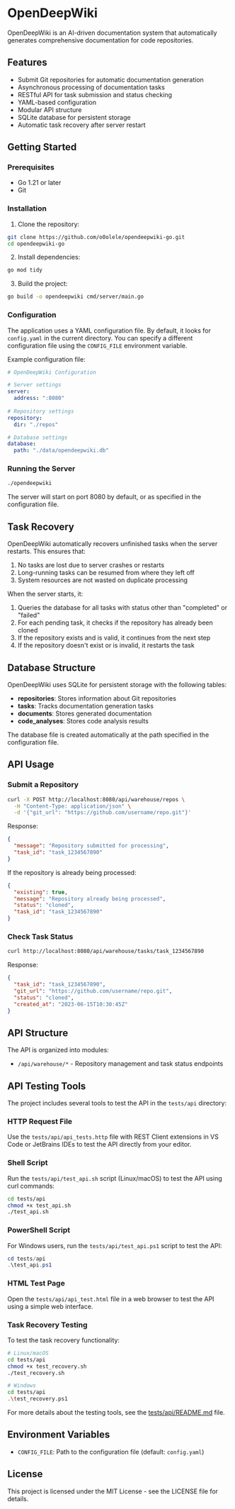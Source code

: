 # OpenDeepWiki

OpenDeepWiki is an AI-driven documentation system that automatically generates comprehensive documentation for code repositories.

## Features

- Submit Git repositories for automatic documentation generation
- Asynchronous processing of documentation tasks
- RESTful API for task submission and status checking
- YAML-based configuration
- Modular API structure
- SQLite database for persistent storage
- Automatic task recovery after server restart

## Getting Started

### Prerequisites

- Go 1.21 or later
- Git

### Installation

1. Clone the repository:
```bash
git clone https://github.com/o0olele/opendeepwiki-go.git
cd opendeepwiki-go
```

2. Install dependencies:
```bash
go mod tidy
```

3. Build the project:
```bash
go build -o opendeepwiki cmd/server/main.go
```

### Configuration

The application uses a YAML configuration file. By default, it looks for `config.yaml` in the current directory. You can specify a different configuration file using the `CONFIG_FILE` environment variable.

Example configuration file:
```yaml
# OpenDeepWiki Configuration

# Server settings
server:
  address: ":8080"
  
# Repository settings
repository:
  dir: "./repos"

# Database settings
database:
  path: "./data/opendeepwiki.db"
```

### Running the Server

```bash
./opendeepwiki
```

The server will start on port 8080 by default, or as specified in the configuration file.

## Task Recovery

OpenDeepWiki automatically recovers unfinished tasks when the server restarts. This ensures that:

1. No tasks are lost due to server crashes or restarts
2. Long-running tasks can be resumed from where they left off
3. System resources are not wasted on duplicate processing

When the server starts, it:
1. Queries the database for all tasks with status other than "completed" or "failed"
2. For each pending task, it checks if the repository has already been cloned
3. If the repository exists and is valid, it continues from the next step
4. If the repository doesn't exist or is invalid, it restarts the task

## Database Structure

OpenDeepWiki uses SQLite for persistent storage with the following tables:

- **repositories**: Stores information about Git repositories
- **tasks**: Tracks documentation generation tasks
- **documents**: Stores generated documentation
- **code_analyses**: Stores code analysis results

The database file is created automatically at the path specified in the configuration file.

## API Usage

### Submit a Repository

```bash
curl -X POST http://localhost:8080/api/warehouse/repos \
  -H "Content-Type: application/json" \
  -d '{"git_url": "https://github.com/username/repo.git"}'
```

Response:
```json
{
  "message": "Repository submitted for processing",
  "task_id": "task_1234567890"
}
```

If the repository is already being processed:
```json
{
  "existing": true,
  "message": "Repository already being processed",
  "status": "cloned",
  "task_id": "task_1234567890"
}
```

### Check Task Status

```bash
curl http://localhost:8080/api/warehouse/tasks/task_1234567890
```

Response:
```json
{
  "task_id": "task_1234567890",
  "git_url": "https://github.com/username/repo.git",
  "status": "cloned",
  "created_at": "2023-06-15T10:30:45Z"
}
```

## API Structure

The API is organized into modules:

- `/api/warehouse/*` - Repository management and task status endpoints

## API Testing Tools

The project includes several tools to test the API in the `tests/api` directory:

### HTTP Request File

Use the `tests/api/api_tests.http` file with REST Client extensions in VS Code or JetBrains IDEs to test the API directly from your editor.

### Shell Script

Run the `tests/api/test_api.sh` script (Linux/macOS) to test the API using curl commands:

```bash
cd tests/api
chmod +x test_api.sh
./test_api.sh
```

### PowerShell Script

For Windows users, run the `tests/api/test_api.ps1` script to test the API:

```powershell
cd tests/api
.\test_api.ps1
```

### HTML Test Page

Open the `tests/api/api_test.html` file in a web browser to test the API using a simple web interface.

### Task Recovery Testing

To test the task recovery functionality:

```bash
# Linux/macOS
cd tests/api
chmod +x test_recovery.sh
./test_recovery.sh

# Windows
cd tests/api
.\test_recovery.ps1
```

For more details about the testing tools, see the [tests/api/README.md](tests/api/README.md) file.

## Environment Variables

- `CONFIG_FILE`: Path to the configuration file (default: `config.yaml`)

## License

This project is licensed under the MIT License - see the LICENSE file for details. 